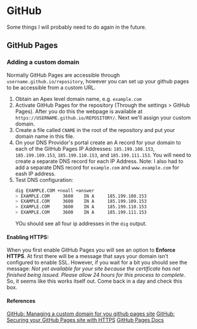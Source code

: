 # GitHub

Some things I will probably need to do again in the future.

## GitHub Pages

### Adding a custom domain
Normally GitHub Pages are accessible through `username.github.io/repository`, however you can set up your github pages to be accessible from a custom URL.

1. Obtain an Apex level domain name, e.g. `example.com`
2. Activate GitHub Pages for the repository (Through the settings > GitHub Pages). After you do this the webpage is available at `https://USERNAME.github.io/REPOSITORY/`. Next we'll assign your custom domain.
3. Create a file called `CNAME` in the root of the repository and put your domain name in this file.
4. On your DNS Providor's portal create an A record for your domain to each of the GitHub Pages IP Addresses: `185.199.108.153`, `185.199.109.153`, `185.199.110.153`, and `185.199.111.153`. You will need to create a separate DNS record for each IP Address. Note: I also had to add a separate DNS record for `example.com` and `www.example.com` for eash IP address.
5. Test DNS configuration:
    ```bash
    dig EXAMPLE.COM +noall +answer
    > EXAMPLE.COM     3600    IN A     185.199.108.153
    > EXAMPLE.COM     3600    IN A     185.199.109.153
    > EXAMPLE.COM     3600    IN A     185.199.110.153
    > EXAMPLE.COM     3600    IN A     185.199.111.153
    ```
    YOu should see all four ip addresses in the `dig` output.

#### Enabling HTTPS:
When you first enable GitHub Pages you will see an option to **Enforce HTTPS**. At first there will be a message that says your domain isn't configured to enable SSL. However, if you wait for a bit you should see the message: _Not yet available for your site because the certificate has not finished being issued. Please allow 24 hours for this process to complete_. So, it seems like this works itself out. Come back in a day and check this box.


#### References
[GitHub: Managing a custom domain for you github pages site](https://docs.github.com/en/free-pro-team@latest/github/working-with-github-pages/managing-a-custom-domain-for-your-github-pages-site#configuring-an-apex-domain)
[GitHub: Securing your GitHub Pages site with HTTPS](https://docs.github.com/en/free-pro-team@latest/articles/securing-your-github-pages-site-with-https)
[GitHub Pages Docs](https://pages.github.com/)
